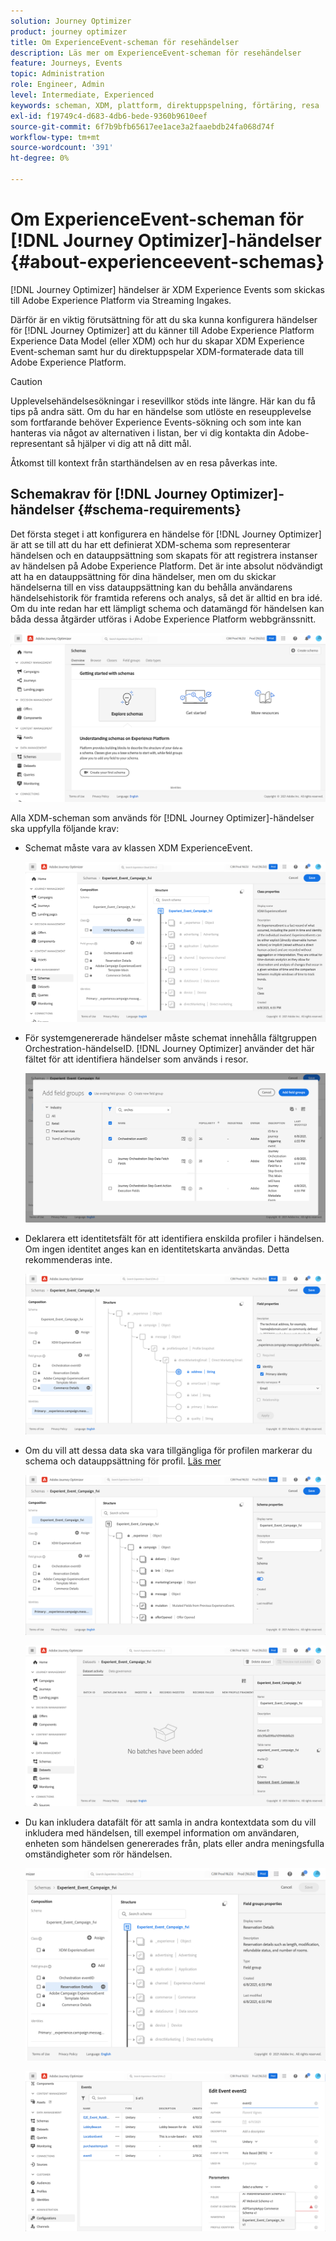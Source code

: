 ```yaml
---
solution: Journey Optimizer
product: journey optimizer
title: Om ExperienceEvent-scheman för resehändelser
description: Läs mer om ExperienceEvent-scheman för resehändelser
feature: Journeys, Events
topic: Administration
role: Engineer, Admin
level: Intermediate, Experienced
keywords: scheman, XDM, plattform, direktuppspelning, förtäring, resa
exl-id: f19749c4-d683-4db6-bede-9360b9610eef
source-git-commit: 6f7b9bfb65617ee1ace3a2faaebdb24fa068d74f
workflow-type: tm+mt
source-wordcount: '391'
ht-degree: 0%

---
```


# Om ExperienceEvent-scheman för [!DNL Journey Optimizer]-händelser {#about-experienceevent-schemas}

[!DNL Journey Optimizer] händelser är XDM Experience Events som skickas till Adobe Experience Platform via Streaming Ingakes.

Därför är en viktig förutsättning för att du ska kunna konfigurera händelser för [!DNL Journey Optimizer] att du känner till Adobe Experience Platform Experience Data Model (eller XDM) och hur du skapar XDM Experience Event-scheman samt hur du direktuppspelar XDM-formaterade data till Adobe Experience Platform.


>[!CAUTION]
>
>Upplevelsehändelsesökningar i resevillkor stöds inte längre. Här kan du få tips på andra sätt. Om du har en händelse som utlöste en reseupplevelse som fortfarande behöver Experience Events-sökning och som inte kan hanteras via något av alternativen i listan, ber vi dig kontakta din Adobe-representant så hjälper vi dig att nå ditt mål.
>
>Åtkomst till kontext från starthändelsen av en resa påverkas inte.

## Schemakrav för [!DNL Journey Optimizer]-händelser  {#schema-requirements}

Det första steget i att konfigurera en händelse för [!DNL Journey Optimizer] är att se till att du har ett definierat XDM-schema som representerar händelsen och en datauppsättning som skapats för att registrera instanser av händelsen på Adobe Experience Platform. Det är inte absolut nödvändigt att ha en datauppsättning för dina händelser, men om du skickar händelserna till en viss datauppsättning kan du behålla användarens händelsehistorik för framtida referens och analys, så det är alltid en bra idé. Om du inte redan har ett lämpligt schema och datamängd för händelsen kan båda dessa åtgärder utföras i Adobe Experience Platform webbgränssnitt.

![](assets/schema1.png)

Alla XDM-scheman som används för [!DNL Journey Optimizer]-händelser ska uppfylla följande krav:

* Schemat måste vara av klassen XDM ExperienceEvent.

  ![](assets/schema2.png)

* För systemgenererade händelser måste schemat innehålla fältgruppen Orchestration-händelseID. [!DNL Journey Optimizer] använder det här fältet för att identifiera händelser som används i resor.

  ![](assets/schema3.png)

* Deklarera ett identitetsfält för att identifiera enskilda profiler i händelsen. Om ingen identitet anges kan en identitetskarta användas. Detta rekommenderas inte.

  ![](assets/schema4.png)

* Om du vill att dessa data ska vara tillgängliga för profilen markerar du schema och datauppsättning för profil. [Läs mer](../data/lookup-aep-data.md)

  ![](assets/schema5.png)

  ![](assets/schema6.png)

* Du kan inkludera datafält för att samla in andra kontextdata som du vill inkludera med händelsen, till exempel information om användaren, enheten som händelsen genererades från, plats eller andra meningsfulla omständigheter som rör händelsen.

  ![](assets/schema7.png)

  ![](assets/schema8.png)

<!--
## Leverage schema relationships{#leverage_schema_relationships}

Adobe Experience Platform allows you to define relationships between schemas in order to use one dataset as a lookup table for another. 

Let's say your brand data model has a schema capturing purchases. You also have a schema for the product catalog. You can capture the product ID in the purchase schema and use a relationship to look up more complete product details from the product catalog. This allows you to create an audience for all customers who bought a laptop, for example, without having to explicitly list out all laptop IDs or capture every single product details in transactional systems.

To define a relationship, you need to have a dedicated field in the source schema, in this case the product ID field in the purchase schema. This field needs to reference the product ID field in the destination schema. The source and destination tables must be enabled for profiles and the destination schema must have that common field defined as its primary identity. 

Here is the product catalog schema enabled for profile with the product ID defined as the primary identity. 

![](assets/schema9.png)

Here is the purchase schema with the relationship defined on the product ID field.

![](assets/schema10.png)

>[!NOTE]
>
>Learn more about schema relationships in the [Experience Platform documentation](https://experienceleague.adobe.com/docs/platform-learn/tutorials/schemas/configure-relationships-between-schemas.html).

In Journey Optimizer, you can then leverage all the fields from the linked tables:

* when configuring a business or unitary event, [Read more](../event/experience-event-schema.md#unitary_event_configuration) 
* when using conditions in a journey, [Read more](../event/experience-event-schema.md#journey_conditions_using_event_context) 
* in message personalization, [Read more](../event/experience-event-schema.md#message_personalization) 
* in custom action personalization, [Read more](../event/experience-event-schema.md#custom_action_personalization_with_journey_event_context) 

### Arrays{#relationships_limitations}

You can define a schema relationship on an array of strings, for example, a list of product IDs.

![](assets/schema15.png)

You can also define a schema relationship with an attribute inside of an array of objects, for example a list of purchase information (product ID, product name, price, discount). The lookup values will be available in journeys (conditions, custom actions, etc.) and message personalization. 

![](assets/schema16.png)

### Event configuration{#unitary_event_configuration}

The linked schema fields are available in unitary and business event configuration:

* when browsing through the event schema fields in the event configuration screen.
* when defining a condition for system-generated events.

![](assets/schema11.png)

The linked fields are not available:

* in the event key formula
* in event id condition (rule-based events)

To learn how to configure a unitary event, refer to this [page](../event/about-creating.md).

### Journey conditions using event context{#journey_conditions_using_event_context}

You can use data from a lookup table linked to an event used in a journey for condition building (expression editor).

Add a condition in a journey, edit the expression and unfold the event node in the expression editor. 

![](assets/schema12.png)

To learn how to define journey conditions, refer to this [page](../building-journeys/condition-activity.md).

### Message personalization{#message_personalization}

The linked fields are available when personalizing a message. The related fields are displayed in the context passed from the journey to the message.

![](assets/schema14.png)

To learn how to personalize a message with contextual journey information, refer to this [page](../personalization/personalization-use-case.md).

### Custom action personalization with journey event context{#custom_action_personalization_with_journey_event_context}

The linked fields are available when configuring the action parameters of a journey custom action activity. 

![](assets/schema13.png)

To learn how to use custom actions, refer to this [page](../building-journeys/using-custom-actions.md).
-->
